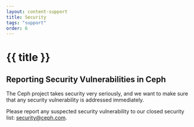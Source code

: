 ```yaml
---
layout: content-support
title: Security
tags: "support"
order: 6
---
```


# {{ title }}

## Reporting Security Vulnerabilities in Ceph

The Ceph project takes security very seriously, and we want to make sure that any security vulnerability is addressed immediately.

Please report any suspected security vulnerability to our closed security list: <security@ceph.com>.

